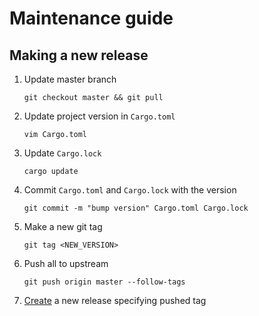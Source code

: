 # Maintenance guide

## Making a new release

1. Update master branch

   ```shell
   git checkout master && git pull
   ```

1. Update project version in `Cargo.toml`

   ```shell
   vim Cargo.toml
   ```

1. Update `Cargo.lock`

   ```shell
   cargo update
   ```

1. Commit `Cargo.toml` and `Cargo.lock` with the version

   ```shell
   git commit -m "bump version" Cargo.toml Cargo.lock
   ```

1. Make a new git tag

   ```shell
   git tag <NEW_VERSION>
   ```

1. Push all to upstream

   ```shell
   git push origin master --follow-tags
   ```

1. [Create](https://github.com/lowitea/gitlobster/releases/new) a new release specifying pushed tag
